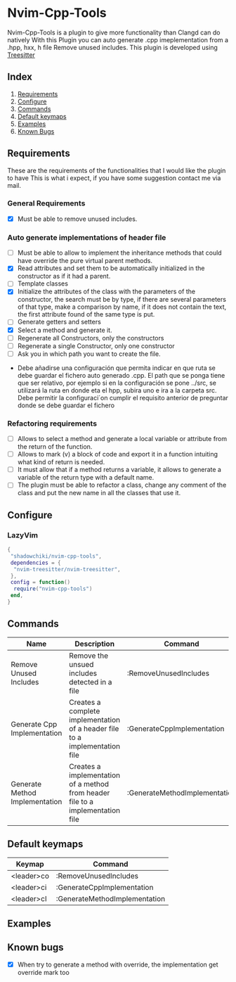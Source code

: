 # Nvim-Cpp-Tools

Nvim-Cpp-Tools is a plugin to give more functionality than Clangd can do natively
With this Plugin you can auto generate .cpp imeplementation from a .hpp, hxx, h file
Remove unused includes.
This plugin is developed using [Treesitter](https://github.com/nvim-treesitter/nvim-treesitter)

## Index

1. [Requirements](#requirements)
2. [Configure](#configure)
3. [Commands](#commands)
4. [Default keymaps](#default-keymaps)
5. [Examples](#examples)
6. [Known Bugs](#known-bugs)

## Requirements

These are the requirements of the functionalities that I would like the plugin to have
This is what i expect, if you have some suggestion contact me via mail.

### General Requirements

- [x] Must be able to remove unused includes.

### Auto generate implementations of header file

- [ ] Must be able to allow to implement the inheritance methods that could have override the pure virtual parent methods.
- [x] Read attributes and set them to be automatically initialized in the constructor as if it had a parent.
- [ ] Template classes
- [x] Initialize the attributes of the class with the parameters of the constructor, the search must be by type, if there are several parameters of that type, make a comparison by name, if it does not contain the text, the first attribute found of the same type is put.
- [ ] Generate getters and setters
- [x] Select a method and generate it.
- [ ] Regenerate all Constructors, only the constructors
- [ ] Regenerate a single Constructor, only one constructor
- [ ] Ask you in which path you want to create the file.
- Debe añadirse una configuración que permita indicar en que ruta se debe guardar el fichero auto generado .cpp. El path que se ponga tiene que ser relativo, por ejemplo si en la configuración se pone ../src, se utilizará la ruta en donde eta el hpp, subira uno e ira a la carpeta src. Debe permitir la configuraci´on cumplir el requisito anterior de preguntar donde se debe guardar el fichero

### Refactoring requirements

- [ ] Allows to select a method and generate a local variable or attribute from the return of the function.
- [ ] Allows to mark (v) a block of code and export it in a function intuiting what kind of return is needed.
- [ ] It must allow that if a method returns a variable, it allows to generate a variable of the return type with a default name.
- [ ] The plugin must be able to refactor a class, change any comment of the class and put the new name in all the classes that use it.

## Configure

### LazyVim

```lua
{
 "shadowchiki/nvim-cpp-tools",
 dependencies = {
  "nvim-treesitter/nvim-treesitter",
 },
 config = function()
  require("nvim-cpp-tools")
 end,
}
```

## Commands

| Name                           | Description                                                                    | Command                       |
| ------------------------------ | ------------------------------------------------------------------------------ | ----------------------------- |
| Remove Unused Includes         | Remove the unsued includes detected in a file                                  | :RemoveUnusedIncludes         |
| Generate Cpp Implementation    | Creates a complete implementation of a header file to a implementation file    | :GenerateCppImplementation    |
| Generate Method Implementation | Creates a implementation of a method from header file to a implementation file | :GenerateMethodImplementation |

## Default keymaps

| Keymap           | Command                       |
| ---------------- | ----------------------------- |
| &lt;leader&gt;co | :RemoveUnusedIncludes         |
| &lt;leader&gt;ci | :GenerateCppImplementation    |
| &lt;leader&gt;cI | :GenerateMethodImplementation |

## Examples

## Known bugs

- [x] When try to generate a method with override, the implementation get override mark too
